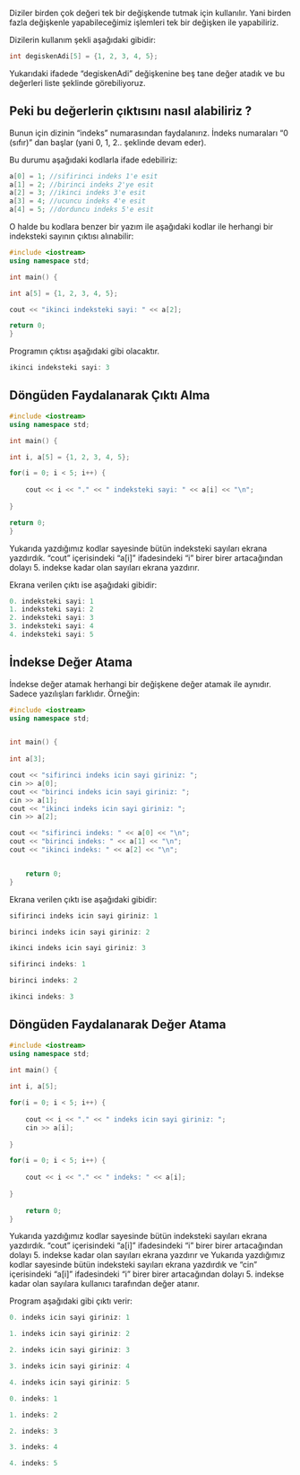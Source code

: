 ﻿
Diziler birden çok değeri tek bir değişkende tutmak için kullanılır. Yani birden fazla değişkenle yapabileceğimiz işlemleri tek bir değişken ile yapabiliriz.

Dizilerin kullanım şekli aşağıdaki gibidir:

```cpp
int degiskenAdi[5] = {1, 2, 3, 4, 5};
```

Yukarıdaki ifadede “degiskenAdi” değişkenine beş tane değer atadık ve bu değerleri liste şeklinde görebiliyoruz.

## Peki bu değerlerin çıktısını nasıl alabiliriz ?

Bunun için dizinin “indeks” numarasından faydalanırız. İndeks numaraları “0 (sıfır)” dan başlar (yani 0, 1, 2.. şeklinde devam eder).

Bu durumu aşağıdaki kodlarla ifade edebiliriz:

```cpp
a[0] = 1; //sifirinci indeks 1'e esit
a[1] = 2; //birinci indeks 2'ye esit
a[2] = 3; //ikinci indeks 3'e esit
a[3] = 4; //ucuncu indeks 4'e esit
a[4] = 5; //dorduncu indeks 5'e esit
```

O halde bu kodlara benzer bir yazım ile aşağıdaki kodlar ile herhangi bir indeksteki sayının çıktısı alınabilir:

```cpp
#include <iostream>
using namespace std;

int main() {

int a[5] = {1, 2, 3, 4, 5};

cout << "ikinci indeksteki sayi: " << a[2];

return 0;
}
```

Programın çıktısı aşağıdaki gibi olacaktır.

```cpp
ikinci indeksteki sayi: 3
```

## Döngüden Faydalanarak Çıktı Alma

```cpp
#include <iostream>
using namespace std;

int main() {

int i, a[5] = {1, 2, 3, 4, 5};

for(i = 0; i < 5; i++) {
	
	cout << i << "." << " indeksteki sayi: " << a[i] << "\n";
	
}

return 0;
}
```

Yukarıda yazdığımız kodlar sayesinde bütün indeksteki sayıları ekrana yazdırdık. “cout” içerisindeki “a[i]” ifadesindeki “i” birer birer artacağından dolayı 5. indekse kadar olan sayıları ekrana yazdırır.

Ekrana verilen çıktı ise aşağıdaki gibidir:

```cpp
0. indeksteki sayi: 1
1. indeksteki sayi: 2
2. indeksteki sayi: 3
3. indeksteki sayi: 4
4. indeksteki sayi: 5
```

## İndekse Değer Atama

İndekse değer atamak herhangi bir değişkene değer atamak ile aynıdır. Sadece yazılışları farklıdır. Örneğin:

```cpp
#include <iostream>
using namespace std;


int main() {
	
int a[3];

cout << "sifirinci indeks icin sayi giriniz: ";
cin >> a[0];
cout << "birinci indeks icin sayi giriniz: ";
cin >> a[1];
cout << "ikinci indeks icin sayi giriniz: ";
cin >> a[2];

cout << "sifirinci indeks: " << a[0] << "\n";
cout << "birinci indeks: " << a[1] << "\n";
cout << "ikinci indeks: " << a[2] << "\n";


	return 0;
}
```

Ekrana verilen çıktı ise aşağıdaki gibidir:

```cpp
sifirinci indeks icin sayi giriniz: 1

birinci indeks icin sayi giriniz: 2

ikinci indeks icin sayi giriniz: 3

sifirinci indeks: 1

birinci indeks: 2

ikinci indeks: 3
```

## Döngüden Faydalanarak Değer Atama

```cpp
#include <iostream>
using namespace std;

int main() {
	
int i, a[5];

for(i = 0; i < 5; i++) {
	
	cout << i << "." << " indeks icin sayi giriniz: ";
	cin >> a[i];
	
}

for(i = 0; i < 5; i++) {
	
	cout << i << "." << " indeks: " << a[i];
	
}
	
	return 0;
}
```

Yukarıda yazdığımız kodlar sayesinde bütün indeksteki sayıları ekrana yazdırdık. “cout” içerisindeki “a[i]” ifadesindeki “i” birer birer artacağından dolayı 5. indekse kadar olan sayıları ekrana yazdırır ve Yukarıda yazdığımız kodlar sayesinde bütün indeksteki sayıları ekrana yazdırdık ve “cin” içerisindeki “a[i]” ifadesindeki “i” birer birer artacağından dolayı 5. indekse kadar olan sayılara kullanıcı tarafından değer atanır.

Program aşağıdaki gibi çıktı verir:

```cpp
0. indeks icin sayi giriniz: 1

1. indeks icin sayi giriniz: 2

2. indeks icin sayi giriniz: 3

3. indeks icin sayi giriniz: 4

4. indeks icin sayi giriniz: 5

0. indeks: 1

1. indeks: 2

2. indeks: 3

3. indeks: 4

4. indeks: 5
```
